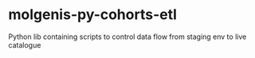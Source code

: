 # molgenis-py-cohorts-etl
Python lib containing scripts to control data flow from staging env to live catalogue 
